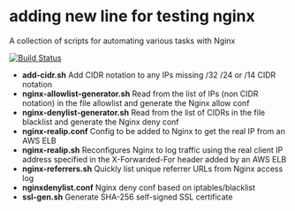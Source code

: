adding new line for testing
nginx
=====

A collection of scripts for automating various tasks with Nginx

[![Build Status](https://travis-ci.org/swoodford/nginx.svg?branch=master)](https://travis-ci.org/swoodford/nginx)

- **add-cidr.sh** Add CIDR notation to any IPs missing /32 /24 or /14 CIDR notation
- **nginx-allowlist-generator.sh** Read from the list of IPs (non CIDR notation) in the file allowlist and generate the Nginx allow conf
- **nginx-denylist-generator.sh** Read from the list of CIDRs in the file blacklist and generate the Nginx deny conf
- **nginx-realip.conf** Config to be added to Nginx to get the real IP from an AWS ELB
- **nginx-realip.sh** Reconfigures Nginx to log traffic using the real client IP address specified in the X-Forwarded-For header added by an AWS ELB
- **nginx-referrers.sh** Quickly list unique referrer URLs from Nginx access log
- **nginxdenylist.conf** Nginx deny conf based on iptables/blacklist
- **ssl-gen.sh** Generate SHA-256 self-signed SSL certificate
